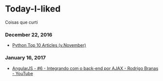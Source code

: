 # Today-I-liked
Coisas que curti

### December 22, 2016
- [Python Top 10 Articles (v.November)](https://medium.mybridge.co/python-top-10-articles-v-november-8ce4540246a6#.tgfi5umhk) 

### January 16, 2017
- [AngularJS - #6 - Integrando com o back-end por AJAX - Rodrigo Branas - YouTube](https://www.youtube.com/watch?v=VU38CEVwPck&list=PLQCmSnNFVYnTD5p2fR4EXmtlR6jQJMbPb&index=6) 
